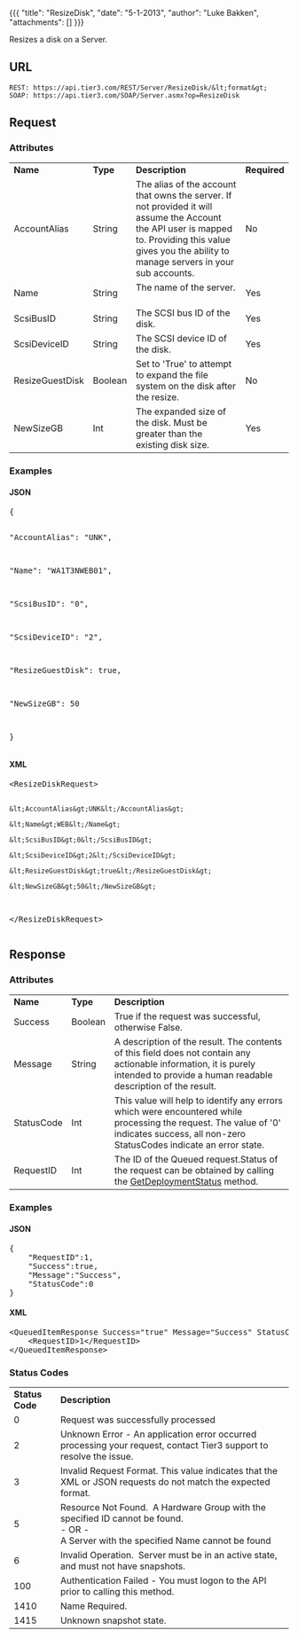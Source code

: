 {{{
  "title": "ResizeDisk",
  "date": "5-1-2013",
  "author": "Luke Bakken",
  "attachments": []
}}}

Resizes a disk on a Server.

## URL

    REST: https://api.tier3.com/REST/Server/ResizeDisk/&lt;format&gt;
    SOAP: https://api.tier3.com/SOAP/Server.asmx?op=ResizeDisk

## Request
### Attributes
<table>
  <tbody>
    <tr>
      <td><strong>Name</strong>
      </td>
      <td><strong>Type</strong>
      </td>
      <td><strong>Description</strong>
      </td>
      <td><strong>Required</strong>
      </td>
    </tr>
    <tr>
      <td>AccountAlias</td>
      <td>String</td>
      <td>The alias of the account that owns the server. If not provided it will assume the Account the API user is mapped to. Providing this value gives you the ability to manage servers in your sub accounts.</td>
      <td>No</td>
    </tr>
    <tr>
      <td>Name</td>
      <td>String</td>
      <td>The name of the server. &nbsp;</td>
      <td>Yes</td>
    </tr>
    <tr>
      <td>ScsiBusID</td>
      <td>String</td>
      <td>The SCSI bus ID of the disk.</td>
      <td>Yes</td>
    </tr>
    <tr>
      <td>ScsiDeviceID</td>
      <td>String</td>
      <td>The SCSI device ID of the disk.</td>
      <td>Yes</td>
    </tr>
    <tr>
      <td>ResizeGuestDisk</td>
      <td>Boolean</td>
      <td>Set to 'True' to attempt to expand the file system on the disk after the resize.</td>
      <td>No</td>
    </tr>
    <tr>
      <td>NewSizeGB</td>
      <td>Int</td>
      <td>The expanded size of the disk. Must be greater than the existing disk size.</td>
      <td>Yes</td>
    </tr>
  </tbody>
</table>

### Examples
<h4>JSON</h4>
<pre>{

  "AccountAlias": "UNK",

  "Name": "WA1T3NWEB01",

  "ScsiBusID": "0",

  "ScsiDeviceID": "2",

  "ResizeGuestDisk": true,

  "NewSizeGB": 50

}</pre>
<h4>XML</h4>
<pre>&lt;ResizeDiskRequest&gt;

    &lt;AccountAlias&gt;UNK&lt;/AccountAlias&gt;

    &lt;Name&gt;WEB&lt;/Name&gt;

    &lt;ScsiBusID&gt;0&lt;/ScsiBusID&gt;

    &lt;ScsiDeviceID&gt;2&lt;/ScsiDeviceID&gt;

    &lt;ResizeGuestDisk&gt;true&lt;/ResizeGuestDisk&gt;

    &lt;NewSizeGB&gt;50&lt;/NewSizeGB&gt;

&lt;/ResizeDiskRequest&gt;</pre>

## Response
### Attributes
<table>
  <tbody>
    <tr>
      <td><strong>Name</strong>
      </td>
      <td><strong>Type</strong>
      </td>
      <td><strong>Description</strong>
      </td>
    </tr>
    <tr>
      <td>Success</td>
      <td>Boolean</td>
      <td>True if the request was successful, otherwise False.</td>
    </tr>
    <tr>
      <td>Message</td>
      <td>String</td>
      <td>A description of the result. The contents of this field does not contain any actionable information, it is purely intended to provide a human readable description of the result.</td>
    </tr>
    <tr>
      <td>StatusCode</td>
      <td>Int</td>
      <td>This value will help to identify any errors which were encountered while processing the request. The value of '0' indicates success, all non-zero StatusCodes indicate an error state.</td>
    </tr>
    <tr>
      <td>RequestID</td>
      <td>Int</td>
      <td>The ID of the Queued request.Status of the request can be obtained by calling the&nbsp;<a href="http://help.tier3.com/entries/20561586-get-deployment-status">GetDeploymentStatus</a>&nbsp;method.</td>
    </tr>
  </tbody>
</table>

### Examples
<h4>JSON</h4>
<pre>{<br />    "RequestID":1,<br />    "Success":true,<br />    "Message":"Success",<br />    "StatusCode":0<br />}</pre>

<h4>XML</h4>
<pre>&lt;QueuedItemResponse Success="true" Message="Success" StatusCode="0"&gt;<br />&nbsp; &nbsp; &lt;RequestID&gt;1&lt;/RequestID&gt;<br />&lt;/QueuedItemResponse&gt;</pre>

### Status Codes
<table>
  <tbody>
    <tr>
      <td><strong>Status Code</strong>
      </td>
      <td><strong>Description</strong>
      </td>
    </tr>
    <tr>
      <td>0</td>
      <td>Request was successfully processed</td>
    </tr>
    <tr>
      <td>2</td>
      <td>Unknown Error - An application error occurred processing your request, contact Tier3 support to resolve the issue.</td>
    </tr>
    <tr>
      <td>3</td>
      <td>Invalid Request Format. This value indicates that the XML or JSON requests do not match the expected format.</td>
    </tr>
    <tr>
      <td>5</td>
      <td>Resource Not Found. &nbsp;A Hardware Group with the specified ID cannot be found.
        <br />- OR -
        <br />A Server with the specified Name cannot be found&nbsp;</td>
    </tr>
    <tr>
      <td>6</td>
      <td>Invalid Operation. &nbsp;Server must be in an active state, and must not have snapshots.</td>
    </tr>
    <tr>
      <td>100</td>
      <td>Authentication Failed - You must logon to the API prior to calling this method.</td>
    </tr>
    <tr>
      <td>1410</td>
      <td>Name Required.</td>
    </tr>
    <tr>
      <td>1415</td>
      <td>Unknown snapshot state.</td>
    </tr>
  </tbody>
</table>